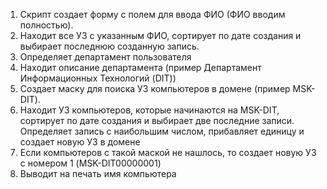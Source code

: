 1.	Скрипт создает форму с полем для ввода ФИО (ФИО вводим полностью).
2.	Находит все УЗ с указанным ФИО, сортирует по дате создания и выбирает последнюю созданную запись.
3.	Определяет департамент пользователя
4.	Находит описание департамента (пример Департамент Информационных Технологий (DIT))
5.	Создает маску для поиска УЗ компьютеров в домене (пример MSK-DIT).
6.	Находит УЗ компьютеров, которые начинаются на MSK-DIT, сортирует по дате создания и выбирает две последние записи. Определяет запись с наибольшим числом, прибавляет единицу и создает новую УЗ в домене
7.	Если компьютеров с такой маской не нашлось, то создает новую УЗ с номером 1 (MSK-DIT00000001)
8.	Выводит на печать имя компьютера
